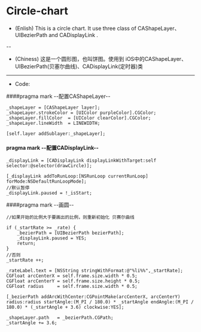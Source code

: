 # Circle-chart

- (Enlish) This is a circle chart. It use three class of CAShapeLayer、UIBezierPath and CADisplayLink .

-- 
- (Chiness) 这是一个圆形图，也叫饼图。使用到 iOS中的CAShapeLayer、UIBezierPath(贝塞尔曲线)、CADisplayLink(定时器)类

---
- Code:

####pragma mark --配置CAShapeLayer--

    _shapeLayer = [CAShapeLayer layer];
    _shapeLayer.strokeColor = [UIColor purpleColor].CGColor;
    _shapeLayer.fillColor  = [UIColor clearColor].CGColor;
    _shapeLayer.lineWidth  = LINEWIDTH;
    
    [self.layer addSublayer:_shapeLayer];

#### pragma mark --配置CADisplayLink--

    _displayLink = [CADisplayLink displayLinkWithTarget:self selector:@selector(drawCircle)];
    
    [_displayLink addToRunLoop:[NSRunLoop currentRunLoop] forMode:NSDefaultRunLoopMode];
    //默认暂停
    _displayLink.paused = !_isStart;
    



<p> 

####pragma mark --画圆--

    //如果开始的比例大于要画出的比例，则重新初始化 贝赛尔曲线
    
    if (_startRate >= _rate) {
        _bezierPath = [UIBezierPath bezierPath];
        _displayLink.paused = YES;
        return;
    }
    //否则
    _startRate ++;
       
    _rateLabel.text = [NSString stringWithFormat:@"%li%%",_startRate];    
    CGFloat arcCenterX = self.frame.size.width * 0.5;
    CGFloat arcCenterY = self.frame.size.height * 0.5;
    CGFloat radius     = self.frame.size.width * 0.5;
    
    [_bezierPath addArcWithCenter:CGPointMake(arcCenterX, arcCenterY) radius:radius startAngle:(M_PI / 180.0) * _startAngle endAngle:(M_PI / 180.0) * (_startAngle + 3.6) clockwise:YES];
    
    _shapeLayer.path   = _bezierPath.CGPath;
    _startAngle += 3.6;

